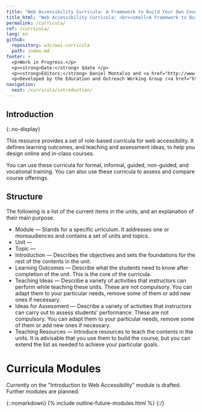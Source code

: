 ```yaml
---
title: "Web Accessibility Curricula: A Framework to Build Your Own Courses"
title_html: "Web Accessibility Curricula: <br><small>A Framework to Build Your Own Courses</small>"
permalink: /curricula/
ref: /curricula/
lang: en
github:
  repository: w3c/wai-curricula
  path: index.md
footer: >
  <p>Work in Progress.</p>
  <p><strong>Date:</strong> $date </p>
  <p><strong>Editors:</strong> Daniel Montalvo and <a href="http://www.w3.org/People/shadi/">Shadi Abou-Zahra</a>. Contributors: <a href="https://www.w3.org/WAI/EO/EOWG-members">EOWG Participants</a>. </p>
  <p>Developed by the Education and Outreach Working Group (<a href="http://www.w3.org/WAI/EO/">EOWG</a>). Developed as part of the <a href="https://www.w3.org/WAI/about/projects/wai-guide/">WAI-Guide Project</a> funded by the European Commission (EC) under the Horizon 2020 program (Grant Agreement 822245).</p>
navigation:
  next: /curricula/introduction/
---
```


## Introduction
{:.no-display}

This resource provides a set of role-based curricula for web accessibility. It defines learning outcomes, and teaching and assessment ideas, to help you design online and in-class courses.

You can use these curricula for formal, informal, guided, non-guided, and vocational training. You can also use these curricula to assess and compare course offerings.

## Structure

The following is a list of the current items in the units, and an explanation of their main purpose.

* Module &mdash; Stands for a specific urriculum. It addresses one or moreaudiences and contains a set of units and topics.
* Unit &mdash; 
* Topic &mdash; 
* Introduction &mdash; Describes the objectives and sets the foundations for the rest of the contents in the unit. 
* Learning Outcomes &mdash; Describe what the students need to know after completion of the unit. This is the core of the curricula.
* Teaching Ideas &mdash; Describe a variety of activities that instructors can perform while teaching these units. These are not compulsory. You can adapt them to your particular needs, remove some of them or add new ones if necessary.
* Ideas for Assessment &mdash; Describe a variety of activities that instructors can carry out to assess students' performance. These are not compulsory. You can adapt them to your particular needs, remove some of them or add new ones if necessary.
* Teaching Resources &mdash; Introduce resources to teach the contents in the units. It is advisable that you use them to build the course, but you can extend the list as needed to achieve your particular goals. 

# Curricula Modules

Currently on the "Introduction to Web Accessibility" module is drafted. Further modules are planned.

{::nomarkdown}
{% include outline-future-modules.html %}
{:/}
